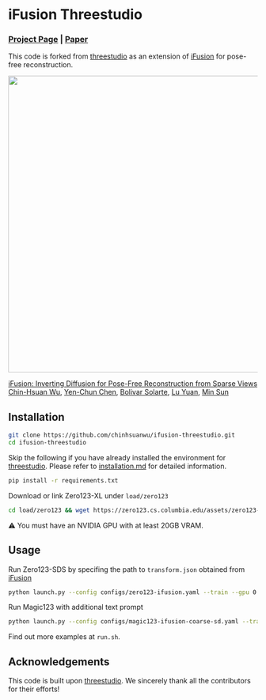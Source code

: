 # iFusion Threestudio

### [Project Page](https://chinhsuanwu.github.io/ifusion) | [Paper]()

This code is forked from [threestudio](https://github.com/threestudio-project/threestudio) as an extension of [iFusion](https://github.com/chinhsuanwu/ifusion) for pose-free reconstruction.

<img src="https://github.com/chinhsuanwu/ifusion/assets/67839539/d90bb4a3-f6a6-4121-995f-833c3350c302" width=600><br>

[iFusion: Inverting Diffusion for Pose-Free Reconstruction from Sparse Views]() <br>[Chin-Hsuan Wu](https://chinhsuanwu.github.io),
[Yen-Chun Chen](https://www.microsoft.com/en-us/research/people/yenche/),
[Bolivar Solarte](https://enriquesolarte.github.io/),
[Lu Yuan](https://www.microsoft.com/en-us/research/people/luyuan/),
[Min Sun](https://aliensunmin.github.io/)<br>

## Installation

```bash
git clone https://github.com/chinhsuanwu/ifusion-threestudio.git
cd ifusion-threestudio
```

Skip the following if you have already installed the environment for [threestudio](https://github.com/threestudio-project/threestudio). Please refer to [installation.md](https://github.com/threestudio-project/threestudio/blob/main/docs/installation.md) for detailed information.

```bash
pip install -r requirements.txt
```

Download or link Zero123-XL under `load/zero123`
```bash
cd load/zero123 && wget https://zero123.cs.columbia.edu/assets/zero123-xl.ckpt
```

⚠️ You must have an NVIDIA GPU with at least 20GB VRAM.

## Usage

Run Zero123-SDS by specifing the path to `transform.json` obtained from [iFusion](https://github.com/chinhsuanwu/ifusion)
```bash
python launch.py --config configs/zero123-ifusion.yaml --train --gpu 0 data.transform_fp=path_to_transform.json
```

Run Magic123 with additional text prompt
```bash
python launch.py --config configs/magic123-ifusion-coarse-sd.yaml --train --gpu 0 data.transform_fp=path_to_transform.json system.prompt_processor.prompt="text"
```
Find out more examples at `run.sh`.

## Acknowledgements
This code is built upon [threestudio](https://github.com/threestudio-project/threestudio). We sincerely thank all the contributors for their efforts!